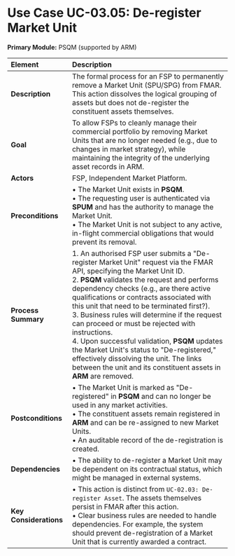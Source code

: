 # Use Case UC-03.05: De-register Market Unit
**Primary Module:** PSQM (supported by ARM)

| Element             | Description                                                                                                                                                                                                                                                         |
| :------------------ | :------------------------------------------------------------------------------------------------------------------------------------------------------------------------------------------------------------------------------------------------------------------ |
| **Description**     | The formal process for an FSP to permanently remove a Market Unit (SPU/SPG) from FMAR. This action dissolves the logical grouping of assets but does not de-register the constituent assets themselves.                                                                    |
| **Goal**            | To allow FSPs to cleanly manage their commercial portfolio by removing Market Units that are no longer needed (e.g., due to changes in market strategy), while maintaining the integrity of the underlying asset records in ARM.                |
| **Actors**          | FSP, Independent Market Platform.                                                                                                                                                                                                                                  |
| **Preconditions**   | • The Market Unit exists in **PSQM**. <br> • The requesting user is authenticated via **SPUM** and has the authority to manage the Market Unit. <br> • The Market Unit is not subject to any active, in-flight commercial obligations that would prevent its removal. |
| **Process Summary** | 1. An authorised FSP user submits a "De-register Market Unit" request via the FMAR API, specifying the Market Unit ID. <br> 2. **PSQM** validates the request and performs dependency checks (e.g., are there active qualifications or contracts associated with this unit that need to be terminated first?). <br> 3. Business rules will determine if the request can proceed or must be rejected with instructions. <br> 4. Upon successful validation, **PSQM** updates the Market Unit's status to "De-registered," effectively dissolving the unit. The links between the unit and its constituent assets in **ARM** are removed. |
| **Postconditions**  | • The Market Unit is marked as "De-registered" in **PSQM** and can no longer be used in any market activities. <br> • The constituent assets remain registered in **ARM** and can be re-assigned to new Market Units. <br> • An auditable record of the de-registration is created. |
| **Dependencies**    | • The ability to de-register a Market Unit may be dependent on its contractual status, which might be managed in external systems.                                                                                                                                   |
| **Key Considerations** | • This action is distinct from `UC-02.03: De-register Asset`. The assets themselves persist in FMAR after this action. <br> • Clear business rules are needed to handle dependencies. For example, the system should prevent de-registration of a Market Unit that is currently awarded a contract. |
